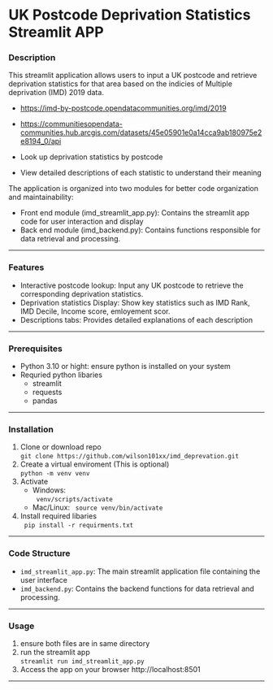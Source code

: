 # UK Postcode Deprivation Statistics Streamlit APP

### Description

This streamlit application allows users to input a UK postcode and retrieve deprivation statistics for that area based on the indicies of Multiple deprivation (IMD) 2019 data. 
- https://imd-by-postcode.opendatacommunities.org/imd/2019
- https://communitiesopendata-communities.hub.arcgis.com/datasets/45e05901e0a14cca9ab180975e2e8194_0/api


- Look up deprivation statistics by postcode
- View detailed descriptions of each statistic to understand their meaning

The application is organized into two modules for better code organization and maintainability:

- Front end module (imd_streamlit_app.py): Contains the streamlit app code for user interaction and display
- Back end module (imd_backend.py): Contains functions responsible for data retrieval and processing. 

---

### Features

- Interactive postcode lookup: Input any UK postcode to retrieve the corresponding deprivation statistics.
- Deprivation statistics Display: Show key statistics such as IMD Rank, IMD Decile, Income score, emloyement scor.
- Descriptions tabs: Provides detailed explanations of each description 

---

### Prerequisites

- Python 3.10 or hight: ensure python is installed on your system
- Requried python libaries
    - streamlit
    - requests
    - pandas

---

### Installation

1. Clone or download repo <br>
``` git clone https://github.com/wilson101xx/imd_deprevation.git ```
2. Create a virtual enviroment (This is optional) <br>
```python -m venv venv```
3. Activate
    - Windows: <br>
    ``` venv/scripts/activate```
    - Mac/Linux:
    ``` source venv/bin/activate```
4. Install required libaries <br>
``` pip install -r requirments.txt```

--- 

### Code Structure

- ```imd_streamlit_app.py```: The main streamlit application file containing the user interface
- ```imd_backend.py```: Contains the backend functions for data retrieval and processing.

---

### Usage
1. ensure both files are in same directory
2. run the streamlit app <br>
    ```streamlit run imd_streamlit_app.py```
3. Access the app on your browser  http://localhost:8501


---


